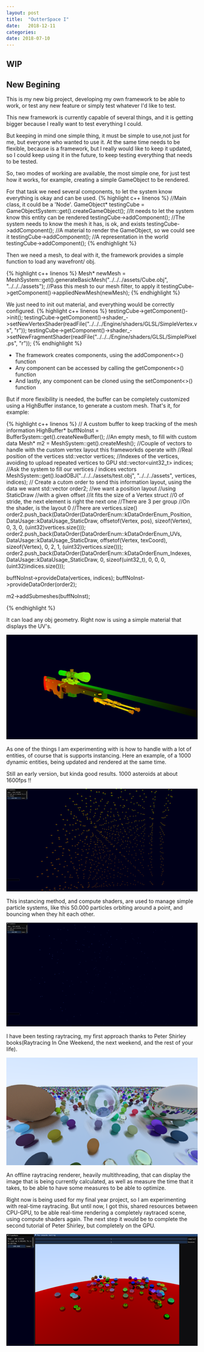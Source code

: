 ```yaml
---
layout: post
title:  "OutterSpace I"
date:   2018-12-11
categories: 
date: 2018-07-10 
---
```

## WIP

## New Begining

This is my new big project, developing my own framework to be able to work, or test any new feature or simply test 
whatever I'd like to test.


This new framework is currently capable of several things, and it is getting bigger because I really want to test everything I could.

But keeping in mind one simple thing, it must be simple to use,not just for me, but everyone who wanted to use it.
At the same time needs to be flexible, because is a framework, but I really would like to keep it updated, so I could keep using it
in the future, to keep testing everything that needs to be tested.

So, two modes of working are available, the most simple one, for just test how it works, for example, creating a simple GameObject to be rendered.

For that task we need several components, to let the system know everything is okay and can be used.
{% highlight c++ linenos %}
//Main class, it could be a 'Node'.
GameObject* testingCube = GameObjectSystem::get().createGameObject();
//It needs to let the system know this entity can be rendered
testingCube->addComponent<MeshRenderer>();
//The system needs to know the mesh it has, is ok, and exists
testingCube->addComponent<MeshFilter>();
//A material to render the GameObject, so we could see it
testingCube->addComponent<Material>();
//A representation in the world
testingCube->addComponent<Transform>();
{% endhighlight %}

Then we need a mesh, to deal with it, the framework provides a simple function to load any wavefront/ obj.

{% highlight c++ linenos %}
Mesh* newMesh = MeshSystem::get().generateBasicMesh("../../../assets/Cube.obj", "../../../assets");
//Pass this mesh to our mesh filter, to apply it
testingCube->getComponent<MeshFilter>()->appliedNewMesh(newMesh);
{% endhighlight %}	

We just need to init out material, and everything would be correctly configured.
{% highlight c++ linenos %}
testingCube->getComponent<Material>()->init();
testingCube->getComponent<Material>()->shader_->setNewVertexShader(readFile("../../../Engine/shaders/GLSL/SimpleVertex.vs", "r"));
testingCube->getComponent<Material>()->shader_->setNewFragmentShader(readFile("../../../Engine/shaders/GLSL/SimplePixel.ps", "r"));
{% endhighlight %}	

* The framework creates components, using the addComponent<>() function
* Any component can be accessed  by calling the getComponent<>() function
* And lastly, any component can be cloned using the setComponent<>() function


But if more flexibility is needed, the buffer can be completely customized using a HighBuffer instance, to generate a custom mesh.
That's it, for example:


{% highlight c++ linenos %}
// A custom buffer to keep tracking of the mesh information
HighBuffer* buffNoInst = BufferSystem::get().createNewBuffer();
//An empty mesh, to fill with custom data
Mesh* m2 = MeshSystem::get().createMesh();
//Couple of vectors to handle with the custom vertex layout this frameworkds operate with
//Real position of the vertices
std::vector<Vertex> vertices;
//Indexes of the vertices, avoiding to upload repeated vertices to GPU
std::vector<uint32_t> indices;
//Ask the system to fill our vertices / indices vectors
MeshSystem::get().loadOBJ("../../../assets/test.obj", "../../../assets", vertices, indices);
// Create a cutom order to send this information layout, using the data we want
std::vector<DataOrder> order2;
//we want a position layout
//using StaticDraw
//with a given offset
//it fits the size of a Vertex struct
//0 of stride, the next element is right the next one
//There are 3 per group
//On the shader, is the layout 0
//There are vertices.size()
order2.push_back(DataOrder(DataOrderEnum::kDataOrderEnum_Position, DataUsage::kDataUsage_StaticDraw,
	offsetof(Vertex, pos), sizeof(Vertex), 0, 3, 0, (uint32)vertices.size()));
order2.push_back(DataOrder(DataOrderEnum::kDataOrderEnum_UVs, DataUsage::kDataUsage_StaticDraw,
	offsetof(Vertex, texCoord), sizeof(Vertex), 0, 2, 1, (uint32)vertices.size()));
order2.push_back(DataOrder(DataOrderEnum::kDataOrderEnum_Indexes, DataUsage::kDataUsage_StaticDraw,
	0, sizeof(uint32_t), 0, 0, 0, (uint32)indices.size()));

buffNoInst->provideData(vertices, indices);
buffNoInst->provideDataOrder(order2);

m2->addSubmeshes(buffNoInst);

{% endhighlight %}	

It can load any obj geometry. Right now is using a simple material that displays the UV's.

![My helpful screenshot](/assets/OutterSpace/Screenshot_1.png)

As one of the things I am experimenting with is how to handle with a lot of entities, of course that is supports instancing. 
Here an example, of a 1000 dynamic entities, being updated and rendered at the same time.

Still an early version, but kinda good results. 1000 asteroids at about 1600fps !!

![My helpful screenshot](/assets/OutterSpace/Screenshot_.png)

This instancing method, and compute shaders, are used to manage simple particle systems, like this 50.000 particles orbiting around a point, and 
bouncing when they hit each other.

![My helpful screenshot](/assets/OutterSpace/Screenshot_2.png)




I have been testing raytracing, my first approach thanks to Peter Shirley books(Raytracing In One Weekend, the next weekend, and the rest of your life).

![My helpful screenshot](/assets/OutterSpace/output.bmp)

An offline raytracing renderer, heavily multithreading, that can display the image that is being currently calculated, as well as
measure the time that it takes, to be able to have some measures to be able to optimize.



Right now is being used for my final year project, so I am experimenting with real-time raytracing.
But until now, I got this, shared resources between CPU-GPU, to be able real-time rendering a completely raytraced scene, using compute shaders again.
The next step it would be to complete the second tutorial of Peter Shirley, but completely on the GPU.


![My helpful screenshot](/assets/OutterSpace/Screenshot_3.png)
